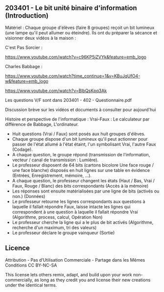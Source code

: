 
## 203401 - Le bit unité binaire d'information (Introduction)

Matériel :  Chaque groupe d'élèves (faire 8 groupes) reçoit un bit lumineux (une lampe qu'il peut allumer ou éteindre).
Ils ont du préparer la sécance et visionner deux vidéos à la maison : 

C'est Pas Sorcier : 

https://www.youtube.com/watch?v=c96KP5jZVYk&feature=emb_logo

Charles Babbage :

https://www.youtube.com/watch?time_continue=1&v=KBuJqUfO4-w&feature=emb_logo

https://www.youtube.com/watch?v=BlbQsKpq3Ak

Les questions V/F sont dans 203401 - 402 - Questionnaire.pdf

Discussion brève sur les vidéos et documents à consulter pour aujourd'hui

Histoire et perspective de l'informatique :
Vrai-Faux : Le calculateur par différence de Babbage, L'ordinateur.
* Huit questions (Vrai / Faux) sont posés aux huit groupes d'élèves.
* Chaque groupe dispose d'un bit lumineux qu'il peut actionner pour passer de l'état allumé à l'état étaint, l'un symbolisant Vrai, l'autre Faux (Codage).
* A chaque question, le groupe répond (transmission de l'information, vecteur / canal de transmission : Lumière).
* Le professeur disposent de 64 bits (cartons bicolore Une face rouge / une face blanche) disposés en huit lignes sur une table en évidence (Entrées, Enregistrement, mémoire, ...).
* A chaque question, le professeur changent les états (Haut / Bas, Vrai / Faux, Rouge / Blanc) des bits correspondants (Accès à la mémoire)
* Les réponses sont ensuite matérialisées par une ligne de bits (activés ou non.) (Données)
* Le professeur retourne les lignes correspondants aux questions à laquelle il fallait répondre Faux, laisse intacte les lignes qui correspondent à une question à laquelle il fallait répondre Vrai (Algorithme, process, calcul, Opération Non)
* Le professeur cherche la ligne qui a le plus de bit activés (Algorithme, recherche d'un maximum, tri des valeurs) 
* Le professeur déclare le groupe vainqueur (Sortie)

## Licence
Attribution - Pas d’Utilisation Commerciale - Partage dans les Mêmes Conditions
CC BY-NC-SA

This license lets others remix, adapt, and build upon your work non-commercially, as long as they credit you and license their new creations under the identical terms.
